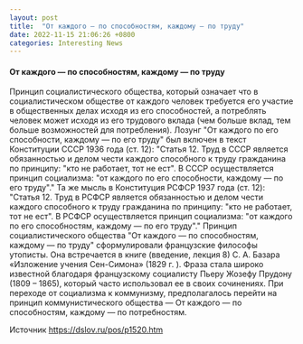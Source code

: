 ```yaml
---
layout: post
title:  "От каждого — по способностям, каждому — по труду"
date: 2022-11-15 21:06:26 +0800
categories: Interesting News
---
```

#### От каждого — по способностям, каждому — по труду

 Принцип социалистического общества, 
  который означает что в 
  социалистическом обществе от 
  каждого человек требуется его 
  участие в общественных делах 
  исходя из его способностей, а 
  потреблять человек может исходя из его трудового 
  вклада (чем больше вклад, тем больше возможностей для 
 потребления).
  Лозунг "От каждого по его способности, каждому — по его труду" был включен 
 в текст Конституции СССР 1936 года (ст. 12):
	 "Статья 12. Труд в СССР является обязанностью и делом чести каждого способного к труду гражданина по принципу: 
 "кто не работает, тот не ест".
	 В СССР осуществляется принцип социализма: "от каждого по его способности, каждому — по его труду"."
Та же мысль в Конституция РСФСР 1937 года (ст. 12):
	  "Статья 12. Труд в РСФСР является обязанностью и делом чести каждого способного к труду 
 гражданина по принципу: 
 "кто не работает, тот не ест".
	В РСФСР осуществляется принцип социализма: "от каждого по его способностям, каждому — по его труду"."
  Принцип социалистического общества "От каждого — по способностям, каждому — по труду" 
 сформулировали французские 
   философы утописты. Она встречается в книге (введение, лекция 8) С. А. Базара «Изложение 
 учения Сен-Симона» (1829 г.
  ). Фраза стала широко известной благодаря французскому социалисту Пьеру Жозефу Прудону (1809 – 
 1865), который часто использовал ее в своих сочинениях.
 При переходе от социализма к коммунизму, предполагалось перейти на принцип коммунистического 
 общества — От каждого — по способностям, каждому — по потребностям.

Источник <https://dslov.ru/pos/p1520.htm> 

